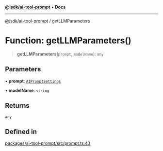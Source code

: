 [**@isdk/ai-tool-prompt**](../README.md) • **Docs**

***

[@isdk/ai-tool-prompt](../globals.md) / getLLMParameters

# Function: getLLMParameters()

> **getLLMParameters**(`prompt`, `modelName`): `any`

## Parameters

• **prompt**: [`AIPromptSettings`](../interfaces/AIPromptSettings.md)

• **modelName**: `string`

## Returns

`any`

## Defined in

[packages/ai-tool-prompt/src/prompt.ts:43](https://github.com/isdk/ai-tool-prompt.js/blob/ccb6c76c282ffb3a596c3e9bc1daa79eaec7b66a/src/prompt.ts#L43)
